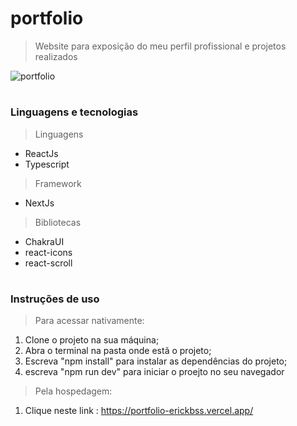 # portfolio

> Website para exposição do meu perfil profissional e projetos realizados 


![portfolio](https://user-images.githubusercontent.com/89426723/160407529-bb8d58a7-b67c-42fb-9ece-34ee5b835824.png)

#

### Linguagens e tecnologias

> Linguagens
- ReactJs
- Typescript

> Framework
- NextJs

> Bibliotecas
- ChakraUI
- react-icons
- react-scroll
#

### Instruções de uso
> Para acessar nativamente:
1. Clone o projeto na sua máquina;
2. Abra o terminal na pasta onde estã o projeto;
3. Escreva "npm install" para instalar as dependências do projeto;
4. escreva "npm run dev" para iniciar o proejto no seu navegador

> Pela hospedagem:
1. Clique neste link : https://portfolio-erickbss.vercel.app/

#
